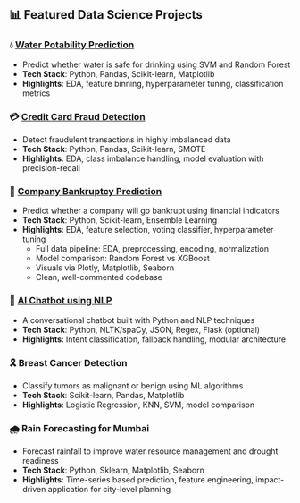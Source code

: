 ## 📊 Featured Data Science Projects

### 💧 [Water Potability Prediction](https://github.com/MudasirRafiq/water-potability-prediction)
- Predict whether water is safe for drinking using SVM and Random Forest
- **Tech Stack**: Python, Pandas, Scikit-learn, Matplotlib
- **Highlights**: EDA, feature binning, hyperparameter tuning, classification metrics

### 💳 [Credit Card Fraud Detection](https://github.com/MudasirRafiq/credit-card-fraud-detection)
- Detect fraudulent transactions in highly imbalanced data
- **Tech Stack**: Python, Pandas, Scikit-learn, SMOTE
- **Highlights**: EDA, class imbalance handling, model evaluation with precision-recall

### 🏦 [Company Bankruptcy Prediction](https://github.com/MudasirRafiq/company-bankruptcy-prediction)
- Predict whether a company will go bankrupt using financial indicators
- **Tech Stack**: Python, Scikit-learn, Ensemble Learning
- **Highlights**: EDA, feature selection, voting classifier, hyperparameter tuning
  - Full data pipeline: EDA, preprocessing, encoding, normalization
  - Model comparison: Random Forest vs XGBoost
  - Visuals via Plotly, Matplotlib, Seaborn
  - Clean, well-commented codebase
 
### 🤖 [AI Chatbot using NLP](https://github.com/MudasirRafiq/chatbot)
- A conversational chatbot built with Python and NLP techniques
- **Tech Stack**: Python, NLTK/spaCy, JSON, Regex, Flask (optional)
- **Highlights**: Intent classification, fallback handling, modular architecture


### 🎗️ Breast Cancer Detection
- Classify tumors as malignant or benign using ML algorithms
- **Tech Stack**: Scikit-learn, Pandas, Matplotlib
- **Highlights**: Logistic Regression, KNN, SVM, model comparison

### 🌧️ Rain Forecasting for Mumbai
- Forecast rainfall to improve water resource management and drought readiness
- **Tech Stack**: Python, Sklearn, Matplotlib, Seaborn
- **Highlights**: Time-series based prediction, feature engineering, impact-driven application for city-level planning

